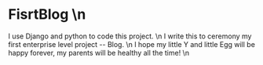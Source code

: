 # FisrtBlog  \n
I use Django and python to code this project.  \n
I write this to ceremony my first enterprise level project -- Blog.  \n
I hope my little Y and little Egg will be happy forever, my parents will be healthy all the time!  \n

